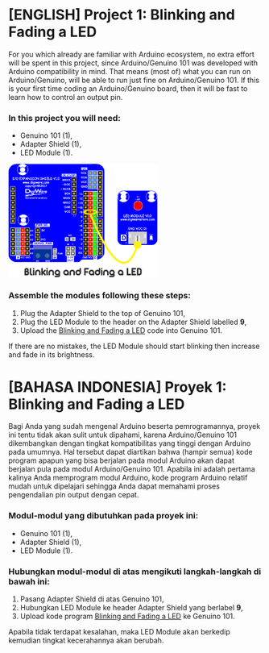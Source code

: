 # [ENGLISH] Project 1: Blinking and Fading a LED
For you which already are familiar with Arduino ecosystem, no extra effort will be spent in this project, since Arduino/Genuino 101 was developed with Arduino compatibility in mind. That means (most of) what you can run on Arduino/Genuino, will be able to run just fine on Arduino/Genuino 101. If this is your first time coding an Arduino/Genuino board, then it will be fast to learn how to control an output pin.

### In this project you will need:
* Genuino 101 (1),
* Adapter Shield (1),
* LED Module (1).

<img src="/images/Blinking_and_Fading_a_LED.png" height="225">

### Assemble the modules following these steps:
1. Plug the Adapter Shield to the top of Genuino 101,
2. Plug the LED Module to the header on the Adapter Shield labelled **9**,
3. Upload the [Blinking and Fading a LED](/01_Blinking_and_Fading_a_LED/Blinking_and_Fading_a_LED) code into Genuino 101.

If there are no mistakes, the LED Module should start blinking then increase and fade in its brightness.

# [BAHASA INDONESIA] Proyek 1: Blinking and Fading a LED
Bagi Anda yang sudah mengenal Arduino beserta pemrogramannya, proyek ini tentu tidak akan sulit untuk dipahami, karena Arduino/Genuino 101 dikembangkan dengan tingkat kompatibilitas yang tinggi dengan Arduino pada umumnya. Hal tersebut dapat diartikan bahwa (hampir semua) kode program apapun yang bisa berjalan pada modul Arduino akan dapat berjalan pula pada modul Arduino/Genuino 101. Apabila ini adalah pertama kalinya Anda memprogram modul Arduino, kode program Arduino relatif mudah untuk dipelajari sehingga Anda dapat memahami proses pengendalian pin output dengan cepat.

### Modul-modul yang dibutuhkan pada proyek ini:
* Genuino 101 (1),
* Adapter Shield (1),
* LED Module (1).

### Hubungkan modul-modul di atas mengikuti langkah-langkah di bawah ini:
1. Pasang Adapter Shield di atas Genuino 101,
2. Hubungkan LED Module ke header Adapter Shield yang berlabel **9**,
3. Upload kode program [Blinking and Fading a LED](/01_Blinking_and_Fading_a_LED/Blinking_and_Fading_a_LED) ke Genuino 101.

Apabila tidak terdapat kesalahan, maka LED Module akan berkedip kemudian tingkat kecerahannya akan berubah.
